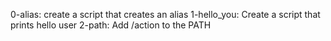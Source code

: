 0-alias: create a script that creates an alias
1-hello_you: Create a script that prints hello user
2-path: Add /action to the PATH